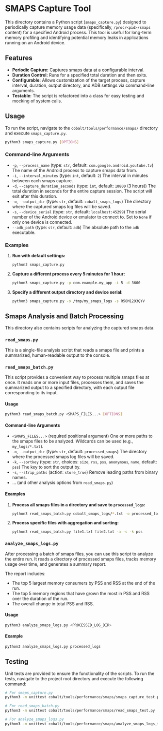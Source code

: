 # SMAPS Capture Tool

This directory contains a Python script (`smaps_capture.py`) designed to periodically capture memory usage data (specifically, `/proc/<pid>/smaps` content) for a specified Android process. This tool is useful for long-term memory profiling and identifying potential memory leaks in applications running on an Android device.

## Features

*   **Periodic Capture:** Captures smaps data at a configurable interval.
*   **Duration Control:** Runs for a specified total duration and then exits.
*   **Configurable:** Allows customization of the target process, capture interval, duration, output directory, and ADB settings via command-line arguments.
*   **Testable:** The script is refactored into a class for easy testing and mocking of system calls.

## Usage

To run the script, navigate to the `cobalt/tools/performance/smaps/` directory and execute `smaps_capture.py`.

```bash
python3 smaps_capture.py [OPTIONS]
```

### Command-line Arguments

*   `-p`, `--process_name` (type: `str`, default: `com.google.android.youtube.tv`)
    The name of the Android process to capture smaps data from.
*   `-i`, `--interval_minutes` (type: `int`, default: `2`)
    The interval in minutes between each smaps capture.
*   `-d`, `--capture_duration_seconds` (type: `int`, default: `10800` (3 hours))
    The total duration in seconds for the entire capture session. The script will exit after this duration.
*   `-o`, `--output_dir` (type: `str`, default: `cobalt_smaps_logs`)
    The directory where the captured smaps log files will be saved.
*   `-s`, `--device_serial` (type: `str`, default: `localhost:45299`)
    The serial number of the Android device or emulator to connect to. Set to `None` if only one device is connected.
*   `--adb_path` (type: `str`, default: `adb`)
    The absolute path to the `adb` executable.

### Examples

1.  **Run with default settings:**
    ```bash
    python3 smaps_capture.py
    ```

2.  **Capture a different process every 5 minutes for 1 hour:**
    ```bash
    python3 smaps_capture.py -p com.example.my_app -i 5 -d 3600
    ```

3.  **Specify a different output directory and device serial:**
    ```bash
    python3 smaps_capture.py -o /tmp/my_smaps_logs -s R58M1293QYV
    ```

## Smaps Analysis and Batch Processing

This directory also contains scripts for analyzing the captured smaps data.

### `read_smaps.py`

This is a single-file analysis script that reads a smaps file and prints a summarized, human-readable output to the console.

### `read_smaps_batch.py`

This script provides a convenient way to process multiple smaps files at once. It reads one or more input files, processes them, and saves the summarized output to a specified directory, with each output file corresponding to its input.

#### Usage

```bash
python3 read_smaps_batch.py <SMAPS_FILES...> [OPTIONS]
```

#### Command-line Arguments

*   `<SMAPS_FILES...>` (required positional argument)
    One or more paths to the smaps files to be analyzed. Wildcards can be used (e.g., `my_logs/*.txt`).
*   `-o`, `--output_dir` (type: `str`, default: `processed_smaps`)
    The directory where the processed smaps log files will be saved.
*   `-k`, `--sortkey` (type: `str`, choices: `size`, `rss`, `pss`, `anonymous`, `name`, default: `pss`)
    The key to sort the output by.
*   `-s`, `--strip_paths` (action: `store_true`)
    Remove leading paths from binary names.
*   ... (and other analysis options from `read_smaps.py`)

#### Examples

1.  **Process all smaps files in a directory and save to `processed_logs`:**
    ```bash
    python3 read_smaps_batch.py cobalt_smaps_logs/*.txt -o processed_logs
    ```

2.  **Process specific files with aggregation and sorting:**
    ```bash
    python3 read_smaps_batch.py file1.txt file2.txt -a -s -k pss
    ```

### `analyze_smaps_logs.py`

After processing a batch of smaps files, you can use this script to analyze the entire run. It reads a directory of processed smaps files, tracks memory usage over time, and generates a summary report.

The report includes:
*   The top 5 largest memory consumers by PSS and RSS at the end of the run.
*   The top 5 memory regions that have grown the most in PSS and RSS over the duration of the run.
*   The overall change in total PSS and RSS.

#### Usage

```bash
python3 analyze_smaps_logs.py <PROCESSED_LOG_DIR>
```

#### Example

```bash
python3 analyze_smaps_logs.py processed_logs
```

## Testing

Unit tests are provided to ensure the functionality of the scripts. To run the tests, navigate to the project root directory and execute the following command:

```bash
# For smaps_capture.py
python3 -m unittest cobalt/tools/performance/smaps/smaps_capture_test.py

# For read_smaps_batch.py
python3 -m unittest cobalt/tools/performance/smaps/read_smaps_test.py

# For analyze_smaps_logs.py
python3 -m unittest cobalt/tools/performance/smaps/analyze_smaps_logs_test.py
```
